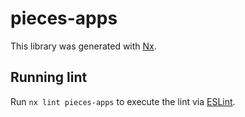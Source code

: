 # pieces-apps

This library was generated with [Nx](https://nx.dev).

## Running lint

Run `nx lint pieces-apps` to execute the lint via [ESLint](https://eslint.org/).
